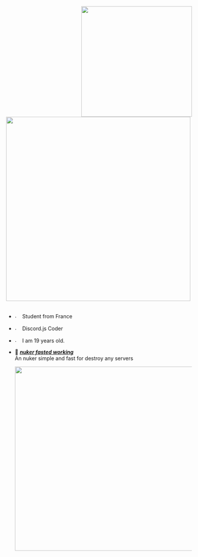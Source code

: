 #
<div>
<img src="https://i.imgur.com/fgSLbeG.png" width="300" align="right" />
</div>
<br/>
<img src="https://i.imgur.com/ePNxq4P.png" width="500" />
<br/>
<br/>

- <img src="https://imgur.com/p9PAysB.png" alt="." width="16" height="16"/> Student from France
- <img src="https://i.imgur.com/SuSbRGN.png" alt="." width="16" height="16"/> Discord.js Coder 
- <img src="https://i.imgur.com/a2KhTyR.gif" alt="."  width="16" height="16" /> I am 19 years old. 

- 📗 [***nuker fasted working***](https://github.com/Nyxx6969/Nyx-Nuke-Fasted) <br/>
  An nuker simple and fast for destroy any servers

  <img src="https://i.imgur.com/JgHTZVd.gif" width="500" /><br/>
